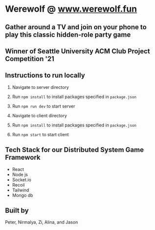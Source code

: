 # Werewolf @ www.werewolf.fun
## Gather around a TV and join on your phone to play this classic hidden-role party game
## Winner of Seattle University ACM Club Project Competition '21

## Instructions to run locally
1. Navigate to server directory
2. Run `npm install` to install packages specified in `package.json`
3. Run `npm run dev` to start server

1. Navigate to client directory
2. Run `npm install` to install packages specified in `package.json`
3. Run `npm start` to start client

## Tech Stack for our Distributed System Game Framework
- React
- Node js
- Socket.io
- Recoil
- Tailwind
- Mongo db

## Built by
Peter, Nirmalya, Zi, Alina, and Jason



